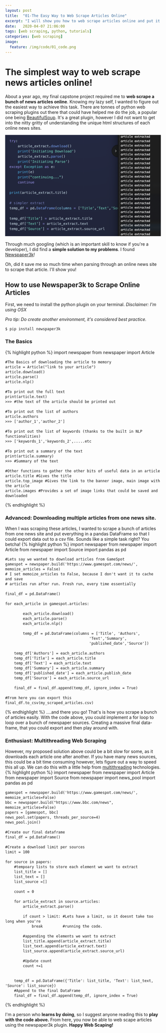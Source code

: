 ```yaml
---
layout: post
title:  "01-The Easy Way to Web Scrape Articles Online"
excerpt: "I will show you how to web scrape articles online and put it into a DataFrame in under 10 minutes! We'll be using the newspaper3k plugin to and some python to achieve this."
date:   2020-04-07 21:06:00
tags: [web scraping, python, tutorials]
categories: [web scraping]
image:
  feature: /img/code/01_code.png
---
```

# The simplest way to web scrape news articles online!

About a year ago, my final capstone project required me to **web scrape a bunch of news articles online**. Knowing my lazy self, I wanted to figure out the easiest way to achieve this task. There are tonnes of python web scraping plugins out there that could have helped me do the job, a popular one being [BeautifulSoup](https://www.crummy.com/software/BeautifulSoup/bs4/doc/). It's a great plugin, however I did not want to get into the nitty gritty of understanding the unique html structures of each online news sites.

![Web Scraping](/img/code/01_code.png)

Through much googling (which is an important skill to know if you're a developer), I did find a **simple solution to my problems**.  I found [Newspaper3k](https://newspaper.readthedocs.io/en/latest/)!

Oh, did it save me so much time when parsing through an online news site to scrape that article. I'll show you!
## How to use Newspaper3k to Scrape Online Articles

First, we need to install the python plugin on your terminal. *Disclaimer: I'm using OSX*

*Pro tip: Do create another environment, it's considered best practice.*

    $ pip install newspaper3k

### The Basics
{% highlight python %}
    import newspaper
    from newspaper import Article

    #The Basics of downloading the article to memory
    article = Article("link to your article")
    article.download()
    article.parse()
    article.nlp()

    #To print out the full text
    print(article.text)
    >>> #the text of the article should be printed out

    #To print out the list of authors
    article.authors
    >>> ['author_1','author_2']

    #To print out the list of keywords (thanks to the built in NLP functionalities)
    >>> ['keywords_1','keywords_2',.....etc

    #To print out a summary of the text
    print(article.summary)
    >>> #Summary of the text

    #Other functions to gather the other bits of useful data in an article
    article.title #Gives the title
    article.top_image #Gives the link to the banner image, main image with the article
    article.images #Provides a set of image links that could be saved and downloaded
{% endhighlight %}
### Advanced: Downloading multiple articles from one news site.

When I was scraping these articles, I wanted to scrape a bunch of articles from one news site and put everything in a pandas DataFrame so that I could export data out to a csv file. Sounds like a simple task right? You betcha!
{% highlight python %}
    import newspaper
    from newspaper import Article
    from newspaper import Source
    import pandas as pd

    #Lets say we wanted to download articles from GameSpot
    gamespot = newspaper.build('https://www.gamespot.com/news/', memoize_articles = False)
    # I set memoize_articles to False, because I don't want it to cache and save
    # articles run after run. Fresh run, every time essentially

    final_df = pd.DataFrame()

    for each_article in gamespot.articles:

    		each_article.download()
    		each_article.parse()
    		each_article.nlp()

    		temp_df = pd.DataFrame(columns = ['Title', 'Authors',
                                          'Text','Summary',
                                          'published_date','Source'])

        temp_df['Authors'] = each_article.authors
        temp_df['Title'] = each_article.title
        temp_df['Text'] = each_article.text
        temp_df['Summary'] = each_article.summary
        temp_df['published_date'] = each_article.publish_date
        temp_df['Source'] = each_article.source_url

        final_df = final_df.append(temp_df, ignore_index = True)

    #From here you can export this
    final_df.to_csv(my_scraped_articles.csv)
{% endhighlight %}
....and there you go! That's is how you scrape a bunch of articles easily. With the code above, you could implement a for loop to loop over a bunch of newspaper sources. Creating a massive final data-frame, that you could export and then play around with.

### Enthusiast: Multithreading Web Scraping

However, my proposed solution above could be a bit slow for some, as it downloads each article one after another. If you have many news sources, this could be a bit time consuming however, lets figure out a way to speed this all up. We can do this with a little help from [multithreading](https://realpython.com/intro-to-python-threading/) technologies.
{% highlight python %}
    import newspaper
    from newspaper import Article
    from newspaper import Source
    from newspaper import news_pool
    import pandas as pd

    gamespot = newspaper.build('https://www.gamespot.com/news/', memoize_articles=False)
    bbc = newspaper.build("https://www.bbc.com/news", memoize_articles=False)
    papers = [gamespot, bbc]
    news_pool.set(papers, threads_per_source=4)
    news_pool.join()

    #Create our final dataframe
    final_df = pd.DataFrame()

    #Create a download limit per sources
    limit = 100

    for source in papers:
        #tempoary lists to store each element we want to extract
        list_title = []
        list_text = []
        list_source =[]

        count = 0

        for article_extract in source.articles:
            article_extract.parse()

            if count > limit: #Lets have a limit, so it doesnt take too long when you're
                break         #running the code.

            #appending the elements we want to extract
            list_title.append(article_extract.title)
            list_text.append(article_extract.text)
            list_source.append(article_extract.source_url)

            #Update count
            count +=1


        temp_df = pd.DataFrame({'Title': list_title, 'Text': list_text, 'Source': list_source})
        #Append to the final DataFrame
        final_df = final_df.append(temp_df, ignore_index = True)
{% endhighlight %}

I'm a person who **learns by doing**, so I suggest anyone reading this to **play with the code above.** From here, you now be able to web scape articles using the newspaper3k plugin. **Happy Web Scaping!**
